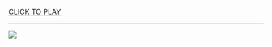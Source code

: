 
<a href="https://premium76.site?title=game_changer&ref=13M">CLICK TO PLAY</a></h3>
<hr>

<a href="https://premium76.site?title=game_changer&ref=13M"><img src="https://clearcache.store/games.png"></a>


